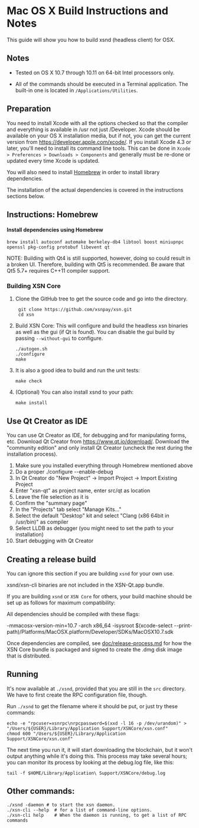 Mac OS X Build Instructions and Notes
====================================
This guide will show you how to build xsnd (headless client) for OSX.

Notes
-----

* Tested on OS X 10.7 through 10.11 on 64-bit Intel processors only.

* All of the commands should be executed in a Terminal application. The
built-in one is located in `/Applications/Utilities`.

Preparation
-----------

You need to install Xcode with all the options checked so that the compiler
and everything is available in /usr not just /Developer. Xcode should be
available on your OS X installation media, but if not, you can get the
current version from https://developer.apple.com/xcode/. If you install
Xcode 4.3 or later, you'll need to install its command line tools. This can
be done in `Xcode > Preferences > Downloads > Components` and generally must
be re-done or updated every time Xcode is updated.

You will also need to install [Homebrew](http://brew.sh) in order to install library
dependencies.

The installation of the actual dependencies is covered in the instructions
sections below.

Instructions: Homebrew
----------------------

#### Install dependencies using Homebrew

    brew install autoconf automake berkeley-db4 libtool boost miniupnpc openssl pkg-config protobuf libevent qt

NOTE: Building with Qt4 is still supported, however, doing so could result in a broken UI. Therefore, building with Qt5 is recommended. Be aware that Qt5 5.7+ requires C++11 compiler support.

### Building XSN Core

1. Clone the GitHub tree to get the source code and go into the directory.

        git clone https://github.com/xsnpay/xsn.git
        cd xsn

2.  Build XSN Core:
    This will configure and build the headless xsn binaries as well as the gui (if Qt is found).
    You can disable the gui build by passing `--without-gui` to configure.

        ./autogen.sh
        ./configure
        make

3.  It is also a good idea to build and run the unit tests:

        make check

4.  (Optional) You can also install xsnd to your path:

        make install

Use Qt Creator as IDE
------------------------
You can use Qt Creator as IDE, for debugging and for manipulating forms, etc.
Download Qt Creator from https://www.qt.io/download/. Download the "community edition" and only install Qt Creator (uncheck the rest during the installation process).

1. Make sure you installed everything through Homebrew mentioned above
2. Do a proper ./configure --enable-debug
3. In Qt Creator do "New Project" -> Import Project -> Import Existing Project
4. Enter "xsn-qt" as project name, enter src/qt as location
5. Leave the file selection as it is
6. Confirm the "summary page"
7. In the "Projects" tab select "Manage Kits..."
8. Select the default "Desktop" kit and select "Clang (x86 64bit in /usr/bin)" as compiler
9. Select LLDB as debugger (you might need to set the path to your installation)
10. Start debugging with Qt Creator

Creating a release build
------------------------
You can ignore this section if you are building `xsnd` for your own use.

xsnd/xsn-cli binaries are not included in the XSN-Qt.app bundle.

If you are building `xsnd` or `XSN Core` for others, your build machine should be set up
as follows for maximum compatibility:

All dependencies should be compiled with these flags:

 -mmacosx-version-min=10.7
 -arch x86_64
 -isysroot $(xcode-select --print-path)/Platforms/MacOSX.platform/Developer/SDKs/MacOSX10.7.sdk

Once dependencies are compiled, see [doc/release-process.md](release-process.md) for how the XSN Core
bundle is packaged and signed to create the .dmg disk image that is distributed.

Running
-------

It's now available at `./xsnd`, provided that you are still in the `src`
directory. We have to first create the RPC configuration file, though.

Run `./xsnd` to get the filename where it should be put, or just try these
commands:

    echo -e "rpcuser=xsnrpc\nrpcpassword=$(xxd -l 16 -p /dev/urandom)" > "/Users/${USER}/Library/Application Support/XSNCore/xsn.conf"
    chmod 600 "/Users/${USER}/Library/Application Support/XSNCore/xsn.conf"

The next time you run it, it will start downloading the blockchain, but it won't
output anything while it's doing this. This process may take several hours;
you can monitor its process by looking at the debug.log file, like this:

    tail -f $HOME/Library/Application\ Support/XSNCore/debug.log

Other commands:
-------

    ./xsnd -daemon # to start the xsn daemon.
    ./xsn-cli --help  # for a list of command-line options.
    ./xsn-cli help    # When the daemon is running, to get a list of RPC commands
